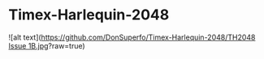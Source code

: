 # Timex-Harlequin-2048
![alt text]([https://github.com/DonSuperfo/Timex-Harlequin-2048/TH2048 Issue 1B.jpg](https://github.com/DonSuperfo/Timex-Harlequin-2048/blob/main/TH2048%20Issue%201B.jpg)?raw=true)
